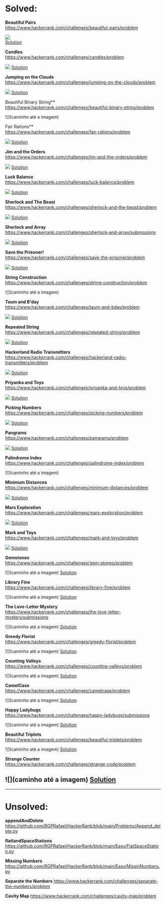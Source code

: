 # Solved:

**Beautiful Pairs**  
https://www.hackerrank.com/challenges/beautiful-pairs/problem  

![](https://github.com/RGPRafael/HackerRank/blob/main/imgs%20e%20links/BeatifulPairs/Beautiful%20Pairs%20Enunciado.png)  
[Solution](https://github.com/RGPRafael/HackerRank/blob/main/Problems/BT.py)

**Candles**  
https://www.hackerrank.com/challenges/candies/problem  

![](https://github.com/RGPRafael/HackerRank/blob/main/imgs%20e%20links/Candles/Candles%20enunciado.png)
[Solution](https://github.com/RGPRafael/HackerRank/blob/main/Easy/Candies.py)

**Jumping on the Clouds**  
https://www.hackerrank.com/challenges/jumping-on-the-clouds/problem  

![](https://github.com/RGPRafael/HackerRank/blob/main/imgs%20e%20links/Jumping%20On%20Clouds/Jumping%20On%20Clouds%20Enunciado.png)
[Solution](https://github.com/RGPRafael/HackerRank/blob/main/Easy/Clouds_again.py)  

Beautiful Binary String**  
https://www.hackerrank.com/challenges/beautiful-binary-string/problem  

![](caminho até a imagem)
[]()  

Fair Rations**   
https://www.hackerrank.com/challenges/fair-rations/problem  

![](https://github.com/RGPRafael/HackerRank/blob/main/imgs%20e%20links/Fair%20Rations/FR%20Enunciado.png)
[Solution](https://github.com/RGPRafael/HackerRank/blob/main/Easy/FAir%20Rations.py)  

**Jim and the Orders**  
https://www.hackerrank.com/challenges/jim-and-the-orders/problem  

![](https://github.com/RGPRafael/HackerRank/blob/main/imgs%20e%20links/Jim%20and%20the%20Orders/JO%20enunciado.png)
[Solution](https://github.com/RGPRafael/HackerRank/blob/main/Easy/Jim_Orders.py)  

**Luck Balance**  
https://www.hackerrank.com/challenges/luck-balance/problem  

![](https://github.com/RGPRafael/HackerRank/blob/main/imgs%20e%20links/Luck/luck%20enunciado.png)
[Solution](https://github.com/RGPRafael/HackerRank/blob/main/Easy/LuckB.py)  

**Sherlock and The Beast**  
https://www.hackerrank.com/challenges/sherlock-and-the-beast/problem  

![](https://github.com/RGPRafael/HackerRank/blob/main/imgs%20e%20links/Serlock%20and%20the%20beast/Enunciado.png)
[Solution](https://github.com/RGPRafael/HackerRank/blob/main/Easy/Sherlock_The_Beast.py)  


**Sherlock and Array**  
https://www.hackerrank.com/challenges/sherlock-and-array/submissions  

![](https://github.com/RGPRafael/HackerRank/blob/main/imgs%20e%20links/Sherlock%20and%20array/enunciado.png)
[Solution](https://github.com/RGPRafael/HackerRank/blob/main/Easy/Sherlock_array.py)  


**Save the Prisoner!**  
https://www.hackerrank.com/challenges/save-the-prisoner/problem  

![](https://github.com/RGPRafael/HackerRank/blob/main/imgs%20e%20links/Save%20the%20Prisoner!/Enunciado.png)
[Solution](https://github.com/RGPRafael/HackerRank/blob/main/Easy/saveprisioner.py)  


**String Construction**  
https://www.hackerrank.com/challenges/string-construction/problem  

![](caminho até a imagem)
[]()  


**Taum and B'day**  
https://www.hackerrank.com/challenges/taum-and-bday/problem  

![](https://github.com/RGPRafael/HackerRank/blob/main/imgs%20e%20links/Taum%20and%20Bday/Enunciado.png)
[Solution](https://github.com/RGPRafael/HackerRank/blob/main/Easy/taum_bday.py)  


**Repeated String**  
https://www.hackerrank.com/challenges/repeated-string/problem  

![](https://github.com/RGPRafael/HackerRank/blob/main/imgs%20e%20links/Repeated%20String/Enunciado.png)
[Solution](https://github.com/RGPRafael/HackerRank/blob/main/Easy/repeted_strings.py)  


**Hackerland Radio Transmitters**  
https://www.hackerrank.com/challenges/hackerland-radio-transmitters/problem  

![](https://github.com/RGPRafael/HackerRank/blob/main/imgs%20e%20links/Hackerland%20Radio%20Transmitters/Enunciado.png)
[Solution](https://github.com/RGPRafael/HackerRank/blob/main/Easy/radio_transmiter.py)  


**Priyanka and Toys**  
https://www.hackerrank.com/challenges/priyanka-and-toys/problem  

![](https://github.com/RGPRafael/HackerRank/blob/main/imgs%20e%20links/Priyanka%20and%20Toys/Enunciado.png)
[Solution](https://github.com/RGPRafael/HackerRank/blob/main/Easy/priyanka_and_toys.py)  


**Picking Numbers**  
https://www.hackerrank.com/challenges/picking-numbers/problem  

![](https://github.com/RGPRafael/HackerRank/blob/main/imgs%20e%20links/Picking%20Numbers/Enunciado.png)
[Solution](https://github.com/RGPRafael/HackerRank/blob/main/Easy/picking_number.py)  

**Pangrams**  
https://www.hackerrank.com/challenges/pangrams/problem  

![](https://github.com/RGPRafael/HackerRank/blob/main/imgs%20e%20links/Pangrams/Enunciado.png)
[Solution](httpsgithub.comRGPRafaelHackerRankblobmainEasypanagram.py)  

**Palindrome Index**  
https://www.hackerrank.com/challenges/palindrome-index/problem  

![](caminho até a imagem)
[]()  

**Minimum Distances**  
https://www.hackerrank.com/challenges/minimum-distances/problem  

![](https://github.com/RGPRafael/HackerRank/blob/main/imgs%20e%20links/Minimum%20Distances/Enunciado.png)
[Solution](https://github.com/RGPRafael/HackerRank/blob/main/Easy/minimum_distances.py)  

**Mars Exploration**  
https://www.hackerrank.com/challenges/mars-exploration/problem  

![](https://github.com/RGPRafael/HackerRank/blob/main/imgs%20e%20links/Mars%20Exploration/Enunciado.png)
[Solution](httpsgithub.comRGPRafaelHackerRankblobmainEasymars_exp.py)  

**Mark and Toys**  
https://www.hackerrank.com/challenges/mark-and-toys/problem  

![](https://github.com/RGPRafael/HackerRank/blob/main/imgs%20e%20links/Mark%20and%20Toys/Enuncaido.png)
[Solution](https://github.com/RGPRafael/HackerRank/blob/main/Problems/mark_toys.py)  

**Gemstones**  
https://www.hackerrank.com/challenges/gem-stones/problem  

![](caminho até a imagem)
[Solution](https://github.com/RGPRafael/HackerRank/blob/main/Problems/gemstone.py)  

**Library Fine**  
https://www.hackerrank.com/challenges/library-fine/problem  

![](caminho até a imagem)
[Solution]()  

**The Love-Letter Mystery**  
https://www.hackerrank.com/challenges/the-love-letter-mystery/submissions  

![](caminho até a imagem)
[Solution]()  

**Greedy Florist**  
https://www.hackerrank.com/challenges/greedy-florist/problem  

![](caminho até a imagem)
[Solution]()  

**Counting Valleys**  
https://www.hackerrank.com/challenges/counting-valleys/problem  

![](caminho até a imagem)
[Solution]()  

**CamelCase**  
https://www.hackerrank.com/challenges/camelcase/problem  

![](caminho até a imagem)
[Solution]()  

**Happy Ladybugs**  
https://www.hackerrank.com/challenges/happy-ladybugs/submissions  

![](caminho até a imagem)
[Solution]()  

**Beautiful Triplets**  
https://www.hackerrank.com/challenges/beautiful-triplets/problem  

![](caminho até a imagem)
[Solution]() 

**Strange Counter**  
https://www.hackerrank.com/challenges/strange-code/problem  

![](caminho até a imagem)
[Solution]() 
-------------------------------------------------------------------------------------------------------------------------------------
-------------------------------------------------------------------------------------------------------------------------------------

# Unsolved:  
**appendAndDelete**
https://github.com/RGPRafael/HackerRank/blob/main/Problems/Append_delete.py  

**flatlandSpaceStations**
https://github.com/RGPRafael/HackerRank/blob/main/Easy/FlatSpaceStation.py

**Missing Numbers**
https://github.com/RGPRafael/HackerRank/blob/main/Easy/MissinNumbers.py

**Separate the Numbers**
https://www.hackerrank.com/challenges/separate-the-numbers/problem

**Cavity Map**
https://www.hackerrank.com/challenges/cavity-map/problem


